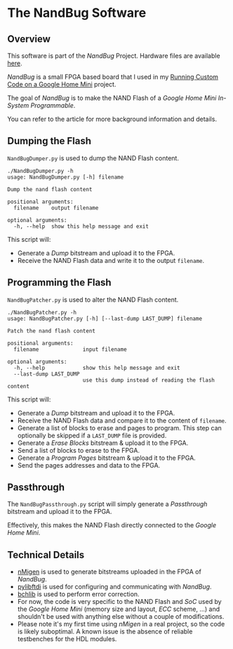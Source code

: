 # The NandBug Software

## Overview

This software is part of the *NandBug* Project. Hardware files are available [here](todo).

*NandBug* is a small FPGA based board that I used in my [Running Custom Code on a Google Home Mini](https://courk.cc/running-custom-code-google-home-mini-part1) project.

The goal of *NandBug* is to make the NAND Flash of a *Google Home Mini* *In-System Programmable*. 

You can refer to the article for more background information and details.

## Dumping the Flash

`NandBugDumper.py` is used to dump the NAND Flash content.

```text
./NandBugDumper.py -h
usage: NandBugDumper.py [-h] filename

Dump the nand flash content

positional arguments:
  filename    output filename

optional arguments:
  -h, --help  show this help message and exit
```

This script will:

- Generate a *Dump* bitstream and upload it to the FPGA.
- Receive the NAND Flash data and write it to the output `filename`.

## Programming the Flash

`NandBugPatcher.py` is used to alter the NAND Flash content.

```text
./NandBugPatcher.py -h
usage: NandBugPatcher.py [-h] [--last-dump LAST_DUMP] filename

Patch the nand flash content

positional arguments:
  filename              input filename

optional arguments:
  -h, --help            show this help message and exit
  --last-dump LAST_DUMP
                        use this dump instead of reading the flash content
```

This script will:

- Generate a *Dump* bitstream and upload it to the FPGA.
- Receive the NAND Flash data and compare it to the content of `filename`.
- Generate a list of blocks to erase and pages to program. This step can optionally be skipped if a `LAST_DUMP` file is provided.
- Generate a *Erase Blocks* bitstream & upload it to the FPGA.
- Send a list of blocks to erase to the FPGA.
- Generate a *Program Pages* bitstream & upload it to the FPGA.
- Send the pages addresses and data to the FPGA.

## Passthrough

The `NandBugPassthrough.py` script will simply generate a *Passthrough* bitstream and upload it to the FPGA.

Effectively, this makes the NAND Flash directly connected to the *Google Home Mini*.

## Technical Details

- [nMigen](https://github.com/nmigen/nmigen) is used to generate bitstreams uploaded in the FPGA of *NandBug*.
- [pylibftdi](https://pylibftdi.readthedocs.io/en/0.15.0/) is used for configuring and communicating with *NandBug*.
- [bchlib](https://pypi.org/project/bchlib/) is used to perform error correction.
- For now, the code is very specific to the NAND Flash and *SoC* used by the *Google Home Mini* (memory size and layout, *ECC* scheme, ...) and shouldn't be used with anything else without a couple of modifications.
- Please note it's my first time using *nMigen* in a real project, so the code is likely suboptimal. A known issue is the absence of reliable testbenches for the HDL modules.
